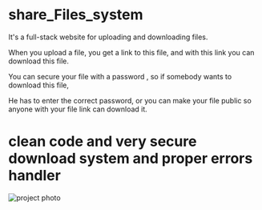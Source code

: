 # share_Files_system

It's a full-stack website for uploading and downloading files.

When you upload a file, you get a link to this file, and with this link you can download this file.

You can secure your file with a password , so if somebody wants to download this file,

He has to enter the correct password, or you can make your file public so anyone with your file link can download it.


# clean code and very secure download system and  proper errors handler
![project photo](https://i.ibb.co/bdZ9BL8/Screenshot-2022-07-26-at-16-54-31-React-App.png)
